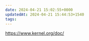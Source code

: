 ```yaml
---
date: 2024-04-21 15:02:55+0000
updatedAt: 2024-04-21 15:44:53+1540
tags: 
---
```

https://www.kernel.org/doc/